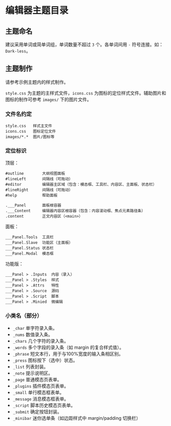 # 编辑器主题目录

## 主题命名

建议采用单词或简单词组，单词数量不超过 `3` 个。各单词间用 `-` 符号连接。如：`Dark-less`。


## 主题制作

请参考示例主题内的样式制作。

`style.css` 为主题的主样式文件，`icons.css` 为图标的定位样式文件。辅助图片和图标的制作可参考 `images/` 下的图片文件。


### 文件名约定

```
style.css   样式主文件
icons.css   图标定位文件
images/*.*  图片/图标等
```


### 定位标识

顶层：
```
#outline        大纲视图面板
#lineLeft       间隔线（可拖动）
#editor         编辑器主区域（包含：模态框、工具栏、内容区、主面板、状态栏）
#lineRight      间隔线（可拖动）
#help           帮助面板

.___Panel       面板根容器
.___Content     编辑器内容区根容器（包含：内容滚动框、焦点元素路径条）
.content        正文内容区（<main>）
```

面板：
```
___Panel.Tools  工具栏
___Panel.Slave  功能区（主面板）
___Panel.Status 状态栏
___Panel.Modal  模态框
```

功能版：
```
___Panel > .Inputs  内容（录入）
___Panel > .Styles  样式
___Panel > .Attrs   特性
___Panel > .Source  源码
___Panel > .Script  脚本
___Panel > .Minied  微编辑
```


### 小类名（部分）

- `_char`       单字符录入条。
- `_nums`       数值录入条。
- `_chars`      几个字符的录入条。
- `_words`      多个字段的录入条（如 margin 的复合样式值）。
- `_phrase`     短文本行，用于与100%宽度的输入条相区别。
- `_press`      图标按下（选中）状态。
- `_list`       列表封装。
- `_note`       提示说明区。
- `_page`       普通模态页表单。
- `_plugins`    插件模态页表单。
- `_small`      单行模态框表单。
- `_message`    消息模态框表单。
- `_script`     脚本历史模态页表单。
- `_submit`     确定按钮封装。
- `_minibar`    迷你选单条（如边距样式中 margin/padding 切换栏）
